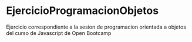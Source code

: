 # EjercicioProgramacionObjetos
 Ejercicio correspondiente a la sesion de programacion orientada a objetos del curso de Javascript de Open Bootcamp

